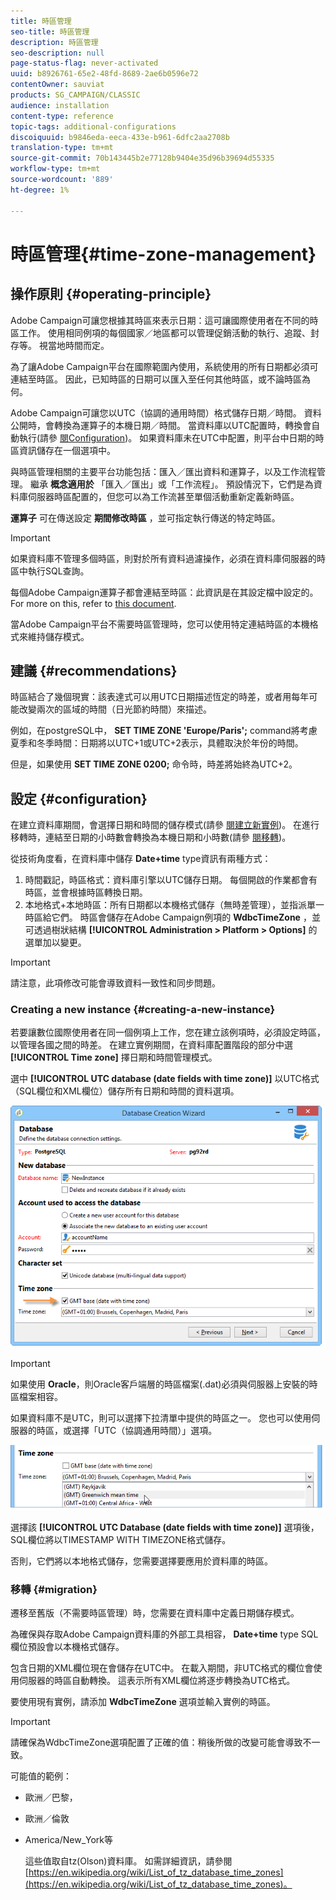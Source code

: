 ```yaml
---
title: 時區管理
seo-title: 時區管理
description: 時區管理
seo-description: null
page-status-flag: never-activated
uuid: b8926761-65e2-48fd-8689-2ae6b0596e72
contentOwner: sauviat
products: SG_CAMPAIGN/CLASSIC
audience: installation
content-type: reference
topic-tags: additional-configurations
discoiquuid: b9846eda-eeca-433e-b961-6dfc2aa2708b
translation-type: tm+mt
source-git-commit: 70b143445b2e77128b9404e35d96b39694d55335
workflow-type: tm+mt
source-wordcount: '889'
ht-degree: 1%

---
```



# 時區管理{#time-zone-management}

## 操作原則 {#operating-principle}

Adobe Campaign可讓您根據其時區來表示日期：這可讓國際使用者在不同的時區工作。 使用相同例項的每個國家／地區都可以管理促銷活動的執行、追蹤、封存等。 視當地時間而定。

為了讓Adobe Campaign平台在國際範圍內使用，系統使用的所有日期都必須可連結至時區。 因此，已知時區的日期可以匯入至任何其他時區，或不論時區為何。

Adobe Campaign可讓您以UTC（協調的通用時間）格式儲存日期／時間。 資料公開時，會轉換為運算子的本機日期／時間。 當資料庫以UTC配置時，轉換會自動執行(請參 [閱Configuration](#configuration))。 如果資料庫未在UTC中配置，則平台中日期的時區資訊儲存在一個選項中。

與時區管理相關的主要平台功能包括：匯入／匯出資料和運算子，以及工作流程管理。 繼承 **概念適用於** 「匯入／匯出」或「工作流程」。 預設情況下，它們是為資料庫伺服器時區配置的，但您可以為工作流甚至單個活動重新定義新時區。

**運算子** 可在傳送設定 **期間修改時區** ，並可指定執行傳送的特定時區。

>[!IMPORTANT]
>
>如果資料庫不管理多個時區，則對於所有資料過濾操作，必須在資料庫伺服器的時區中執行SQL查詢。

每個Adobe Campaign運算子都會連結至時區：此資訊是在其設定檔中設定的。 For more on this, refer to [this document](../../platform/using/access-management.md).

當Adobe Campaign平台不需要時區管理時，您可以使用特定連結時區的本機格式來維持儲存模式。

## 建議 {#recommendations}

時區結合了幾個現實：該表達式可以用UTC日期描述恆定的時差，或者用每年可能改變兩次的區域的時間（日光節約時間）來描述。

例如，在postgreSQL中， **SET TIME ZONE &#39;Europe/Paris&#39;;** command將考慮夏季和冬季時間：日期將以UTC+1或UTC+2表示，具體取決於年份的時間。

但是，如果使用 **SET TIME ZONE 0200;** 命令時，時差將始終為UTC+2。

## 設定 {#configuration}

在建立資料庫期間，會選擇日期和時間的儲存模式(請參 [閱建立新實例](#creating-a-new-instance))。 在進行移轉時，連結至日期的小時數會轉換為本機日期和小時數(請參 [閱移轉](#migration))。

從技術角度看，在資料庫中儲存 **Date+time** type資訊有兩種方式：

1. 時間戳記，時區格式：資料庫引擎以UTC儲存日期。 每個開啟的作業都會有時區，並會根據時區轉換日期。
1. 本地格式+本地時區：所有日期都以本機格式儲存（無時差管理），並指派單一時區給它們。 時區會儲存在Adobe Campaign例項的 **WdbcTimeZone** ，並可透過樹狀結構 **[!UICONTROL Administration > Platform > Options]** 的選單加以變更。

>[!IMPORTANT]
>
>請注意，此項修改可能會導致資料一致性和同步問題。

### Creating a new instance {#creating-a-new-instance}

若要讓數位國際使用者在同一個例項上工作，您在建立該例項時，必須設定時區，以管理各國之間的時差。 在建立實例期間，在資料庫配置階段的部分中選 **[!UICONTROL Time zone]** 擇日期和時間管理模式。

選中 **[!UICONTROL UTC database (date fields with time zone)]** 以UTC格式（SQL欄位和XML欄位）儲存所有日期和時間的資料選項。

![](assets/install_wz_select_utc_option.png)

>[!IMPORTANT]
>
>如果使用 **Oracle**，則Oracle客戶端層的時區檔案(.dat)必須與伺服器上安裝的時區檔案相容。

如果資料庫不是UTC，則可以選擇下拉清單中提供的時區之一。 您也可以使用伺服器的時區，或選擇「UTC（協調通用時間）」選項。

![](assets/install_wz_unselect_utc_option.png)

選擇該 **[!UICONTROL UTC Database (date fields with time zone)]** 選項後，SQL欄位將以TIMESTAMP WITH TIMEZONE格式儲存。

否則，它們將以本地格式儲存，您需要選擇要應用於資料庫的時區。

### 移轉 {#migration}

遷移至舊版（不需要時區管理）時，您需要在資料庫中定義日期儲存模式。

為確保與存取Adobe Campaign資料庫的外部工具相容， **Date+time** type SQL欄位預設會以本機格式儲存。

包含日期的XML欄位現在會儲存在UTC中。 在載入期間，非UTC格式的欄位會使用伺服器的時區自動轉換。 這表示所有XML欄位將逐步轉換為UTC格式。

要使用現有實例，請添加 **WdbcTimeZone** 選項並輸入實例的時區。

>[!IMPORTANT]
>
>請確保為WdbcTimeZone選項配置了正確的值：稍後所做的改變可能會導致不一致。

可能值的範例：

* 歐洲／巴黎，
* 歐洲／倫敦
* America/New_York等

   這些值取自tz(Olson)資料庫。 如需詳細資訊，請參閱 [https://en.wikipedia.org/wiki/List_of_tz_database_time_zones](https://en.wikipedia.org/wiki/List_of_tz_database_time_zones)。

